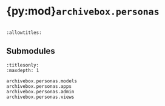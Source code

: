 # {py:mod}`archivebox.personas`

```{py:module} archivebox.personas
```

```{autodoc2-docstring} archivebox.personas
:allowtitles:
```

## Submodules

```{toctree}
:titlesonly:
:maxdepth: 1

archivebox.personas.models
archivebox.personas.apps
archivebox.personas.admin
archivebox.personas.views
```
